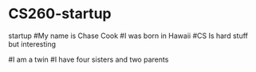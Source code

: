 # CS260-startup
startup
#My name is Chase Cook
#I was born in Hawaii
#CS Is hard stuff but interesting

#I am a twin
#I have four sisters and two parents